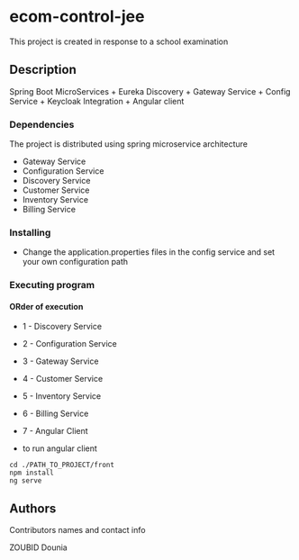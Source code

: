# ecom-control-jee

This project is created in response to a school examination

## Description

Spring Boot MicroServices + Eureka Discovery + Gateway Service + Config Service + Keycloak Integration + Angular client


### Dependencies

The project is distributed using spring microservice architecture

- Gateway Service
- Configuration Service
- Discovery Service
- Customer Service
- Inventory Service
- Billing Service



### Installing

- Change the application.properties files in the config service and set your own configuration path

### Executing program

#### ORder of execution

- 1 - Discovery Service
- 2 - Configuration Service
- 3 - Gateway Service
- 4 - Customer Service
- 5 - Inventory Service
- 6 - Billing Service
- 7 - Angular Client

- to run angular client

```
cd ./PATH_TO_PROJECT/front
npm install
ng serve
```

## Authors

Contributors names and contact info

ZOUBID Dounia
